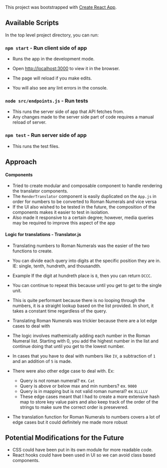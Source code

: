 This project was bootstrapped with [Create React App](https://github.com/facebook/create-react-app).

## Available Scripts

In the top level project directory, you can run:

### `npm start` - Run client side of app
- Runs the app in the development mode.<br>
- Open [http://localhost:3000](http://localhost:3000) to view it in the browser.

- The page will reload if you make edits.<br>
- You will also see any lint errors in the console.


### `node src/endpoints.js` - Run tests
- This runs the server side of app that API fetches from.
- Any changes made to the server side part of code requires a manual reload of server.

### `npm test` - Run server side of app
- This runs the test files.

## Approach
#### Components
- Tried to create modular and composable component to handle rendering the translator components.
- The `RenderTranslator` component is easily duplicated on the `App.js` in order for numbers to be converted to Roman Numerals and vice versa
- If the UI also wished to be tested in the future, the composition of the components makes it easier to test in isolation.
- Also made it responsive to a certain degree; however, media queries may be required to improve this aspect of the app

#### Logic for translations - Translator.js
- Translating numbers to Roman Numerals was the easier of the two functions to create.
- You can divide each query into digits at the specific position they are in. IE: single, tenth, hundreth, and thousandth.
- Example If the digit at hundreth place is `8`, then you can return `DCCC`.
- You can continue to repeat this because until you get to get to the single unit.
- This is quite performant because there is no looping through the numbers, it is a straight lookup based on the list provided. In short, it takes a constant time regardless of the query.

- Translating Roman Numerals was trickier because there are a lot edge cases to deal with
- The logic involves mathemically adding each number in the Roman Numeral list. Starting with 0, you add the highest number in the list and continue doing that until you get to the lowest number.
- In cases that you have to deal with numbers like `IV`, a subtraction of `1` and an addition of `5` is made.
- There were also other edge case to deal with. Ex: 
   - Query is not roman numeral? ex. `Cat`
   - Query is above or below max and min numbers? ex. `9000`
   - Query is in mapping but is not valid roman numeral? ex `XLLLLV`
   - These edge cases meant that I had to create a more extensive hash map to store key value pairs and also keep track of the order of the strings to make sure the correct order is presevered.
- The  translation function for Roman Numerals to numbers covers a lot of edge cases but it could definitely me made more robust


## Potential Modifications for the Future
- CSS could have been put in its own module for more readable code.
- React hooks could have been used in UI so we can avoid class based components.
